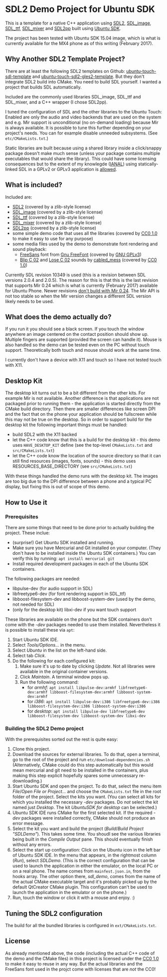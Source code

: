 # SDL2 Demo Project for Ubuntu SDK

This is a template for a native C++ application using [SDL2](https://www.libsdl.org/), [SDL_image](https://www.libsdl.org/projects/SDL_image/), [SDL_ttf](https://www.libsdl.org/projects/SDL_ttf/), [SDL_mixer](https://www.libsdl.org/projects/SDL_mixer/) and [SDL2pp](https://github.com/libSDL2pp/libSDL2pp) built using [Ubuntu SDK](https://developer.ubuntu.com/en/phone/platform/sdk/).

The project has been tested with Ubuntu SDK 15.04 image, which is what is currently available for the MX4 phone as of this writing (February 2017).

## Why Another SDL2 Template Project?
There are at least the following SDL2 templates on Github: [ubuntu-touch-sdl-template](https://github.com/Sturmflut/ubuntu-touch-sdl-template) and [ubuntu-touch-sdl2-gles2-template](https://github.com/Sturmflut/ubuntu-touch-sdl2-gles2-template). But they don't integrate SDL2 build into CMake. You need to build SDL yourself. I wanted a project that builds SDL automatically.

Included are the commonly used libraries SDL_image, SDL_ttf and SDL_mixer, and a C++ wrapper (I chose SDL2pp).

I tuned the configuration of SDL and the other libraries to the Ubuntu Touch: Enabled are only the audio and video backends that are used on the system and e.g. Mir support is unconditional (no on-demand loading) because Mir is always available. It is possible to tune this further depending on your project's needs. You can for example disable unneeded subsystems. (See `etc/CMakeLists.txt`.)

Static libraries are built because using a shared library inside a click/snappy package doesn't make much sense (unless your package contains multiple executables that would share the library). This could have some licensing consequences but to the extent of my knowlegde ([IANAL](https://en.wiktionary.org/wiki/IANAL)) using statically-linked SDL in a GPLv2 or GPLv3 application is [allowed](https://choosealicense.com/licenses/zlib/).

## What is included?
Included are:
* [SDL2](https://www.libsdl.org/) (covered by a zlib-style license)
* [SDL_image](https://www.libsdl.org/projects/SDL_image/) (covered by a zlib-style license)
* [SDL_ttf](https://www.libsdl.org/projects/SDL_ttf/) (covered by a zlib-style license)
* [SDL_mixer](https://www.libsdl.org/projects/SDL_mixer/) (covered by a zlib-style license)
* [SDL2pp](http://sdl2pp.amdmi3.ru/) (covered by a zlib-style license)
* some simple demo code that uses all the libraries (covered by [CC0 1.0](http://creativecommons.org/publicdomain/zero/1.0/) to make it easy to use for any purpose)
* some media files used by the demo to demonstrate font rendering and sound playback:
   * [FreeSans](http://ftp.gnu.org/gnu/freefont/freefont-otf-20120503.tar.gz) font from [Gnu FreeFont](https://www.gnu.org/software/freefont/) (covered by [GNU GPLv3](http://www.gnu.org/licenses/))
   * [Blip C 02](http://www.freesound.org/people/cabled_mess/sounds/350864/) and [Lose C 02](http://www.freesound.org/people/cabled_mess/sounds/350985/) sounds by [cabled_mess](http://www.freesound.org/people/cabled_mess/) (covered by [CC0 1.0](http://creativecommons.org/publicdomain/zero/1.0/))

Currently SDL revision 10349 is used (this is a revision between SDL versions 2.0.4 and 2.0.5). The reason for this is that this is the last revision that supports Mir 0.24 which is what is currently (February 2017) available for Ubuntu Phone. Newer revisions [don't build with Mir 0.24](https://hg.libsdl.org/SDL/rev/070fe7c1fc85). The Mir API is not too stable so when the Mir version changes a different SDL version likely needs to be used.

## What does the demo actually do?
If you run it you should see a black screen. If you touch the window anywhere an image centered on the contact position should show up. Multiple fingers are supported (provided the screen can handle it). Mouse is also handled so the demo can be tested even on the PC without touch support. Theoretically both touch and mouse should work at the same time.

I currently don't have a device with X11 and touch so I have not tested touch with X11.

## Desktop Kit
The desktop kit turns out to be a bit different from the other kits. For example Mir is not available. Another difference is that applications are not packaged prior to running them - the application is started directly from the CMake build directory. Then there are smaller differences like screen DPI and the fact that on the phone your application should be fullscreen while this may not be true on the desktop.
So in order to support build for the desktop kit the following important things must be handled:
* build SDL2 with the X11 backed
* let the C++ code know that this is a build for the desktop kit - this demo uses `HAVE_DESKTOP_KIT` define (see the top-level `CMakeLists.txt` and `src/CMakeLists.txt`)
* let the C++ code know the location of the source directory so that it can still find resources (images, fonts, sounds) - this demo uses RESOURCES_BASE_DIRECTORY (see `src/CMakeLists.txt`)

With these things handled the demo runs with the desktop kit. The images are too big due to the DPI difference between a phone and a typical PC display, but fixing this is out of scope of this demo.

## How to Use it
### Prerequisites
There are some things that need to be done prior to actually building the project. These inclue:
* (surprise!) Get Ubuntu SDK installed and running.
* Make sure you have Mercurial and Git installed on your computer. (They don't have to be installed inside the Ubuntu SDK containers.) You can verify this by running: `apt install mercurial git`
* Install required development packages in each of the Ubuntu SDK containers.

The following packages are needed:
* libpulse-dev (for audio support in SDL)
* libfreetype6-dev (for font rendering support in SDL_ttf)
* libboost-filesystem-dev and libboost-system-dev (used by the demo, not needed for SDL)
* (only for the desktop kit) libxi-dev if you want touch support

These libraries are available on the phone but the SDK containers don't come with the _-dev_ packages needed to use them installed. Nevertheless it is possible to install these via `apt`:

1. Start Ubuntu SDK IDE.
1. Select _Tools/Options..._ in the menu.
1. Select _Ubuntu_ in the list on the left-hand side.
1. Select tab _Click_.
1. Do the following for each configured kit:
   1. Make sure it's up to date by clicking _Update_. Not all libraries were available in the original container versions.
   1. Click _Maintain_. A terminal window pops up.
   1. Run the following command:
      * for _armhf_: `apt install libpulse-dev:armhf libfreetype6-dev:armhf libboost-filesystem-dev:armhf libboost-system-dev:armhf`
      * for _i386_: `apt install libpulse-dev:i386 libfreetype6-dev:i386 libboost-filesystem-dev:i386 libboost-system-dev:i386`
      * for _desktop_: `apt install libpulse-dev libfreetype6-dev libboost-filesystem-dev libboost-system-dev libxi-dev`

### Building the SDL2 Demo project
With the prerequisites sorted out the rest is quite easy:

1. Clone this project.
1. Download the sources for external libraries. To do that, open a terminal, go to the root of the project and run `etc/download-dependencies.sh` (Alternatively, CMake could do this step automatically but this would mean mercurial and git need to be installed in the containers, plus making this step explicit hopefully spares some unnecessary re-downloading.)
1. Start Ubuntu SDK and open the project. To do that, select the menu item _File_/_Open File or Project..._ and choose the `CMakeLists.txt` file in the root folder of the project. Select the kits you want. (You can select all kits for which you installed the necessary _-dev_ packages. Do _not_ select the kit named just _Desktop_. The kit _UbuntuSDK for desktop_ can be selected.)
1. Ubuntu SDK IDE runs CMake for the first selected kit. If the required _-dev_ packages were installed correctly, CMake should not produce an error message.
1. Select the kit you want and build the project (_Build_/_Build Project "SDLDemo"_). This takes some time. You shoudl see the various libraries being built in the _Compile Output_ pane. This should eventually finish without any errors.
1. Select the start up configuration: Click on the Ubuntu icon in the left bar of Ubuntu SDK IDE. In the menu that appears, in the rightmost column (_Run_), select _SDLDemo_. (This is the correct configuration that can be used to launch the application in either the emulator, on the local PC or on a real phone. The name comes from `mainfest.json.in`, from the hooks array. The other option there, _sdl_demo_, comes from the name of the actual CMake executable target and it's probably picked up by the default QtCreator CMake plugin. This configuration can't be used to launch the application in the emulator or on the phone.)
1. Run, touch the window or click it with a mouse and enjoy. :)

## Tuning the SDL2 configuration
The build for all the bundled libraries is configured in `ext/CMakeLists.txt`.

## License
As already mentioned above, the code (including the actual C++ code of the demo and the CMake files) in this project is licensed under the [CC0 1.0](http://creativecommons.org/publicdomain/zero/1.0/) to make it easy to reuse in any way. But the actual libraries and the FreeSans font used in the projct come with licenses that are _not_ the CC0!
